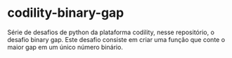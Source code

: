 # codility-binary-gap
Série de desafios de python da plataforma codility, nesse repositório, o desafio binary gap. Este desafio consiste em criar uma função que conte o maior gap em um único número binário.
